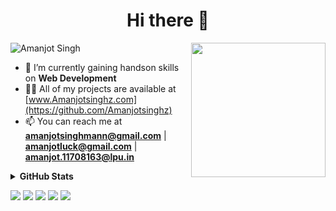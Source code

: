 <h1 align="center">Hi there  👋</h1>
<img align='right' src="https://i.imgur.com/OTKgDSt.gif" width="215">
<p align="left"> <img src="https://komarev.com/ghpvc/?username=Amanjotsinghz" alt="Amanjot Singh" /> </p>

- 🔭 I’m currently gaining handson skills on **Web Development** 
- 👨‍💻 All of my projects are available at [www.Amanjotsinghz.com](https://github.com/Amanjotsinghz)
- 📫 You can reach me at **amanjotsinghmann@gmail.com** | **amanjotluck@gmail.com** | **amanjot.11708163@lpu.in**
   

<details>	
  <summary><b>GitHub Stats</b></summary>
<img alt="" src="https://github-readme-stats.vercel.app/api?username=Amanjotsinghz&count_private=true&show_icons=truehow_icons=true&hide_border=true" /> <br>
Some Advance Stats about my GitHub Profile - https://gitstats.me/Amanjotsinghz<br>
  
</details>





[<img target="_blank" src="https://img.icons8.com/cotton/64/000000/whatsapp--v4.png"/>](https://wa.me/919815146099) [<img target="_blank" src="https://img.icons8.com/doodle/64/000000/linkedin-circled.png"/>](https://www.linkedin.com/in/amanjot-singh-665629144/) [<img target="_blank" src="https://img.icons8.com/dusk/64/000000/domain.png"/>](https://github.com/Amanjotsinghz)  [<img src="https://img.icons8.com/dusk/64/000000/instagram.png"/>](https://www.instagram.com/amanjotsinghz/)
[<img src="https://img.icons8.com/dusk/64/000000/facebook.png"/>](https://www.facebook.com/logickiller7.7/)









